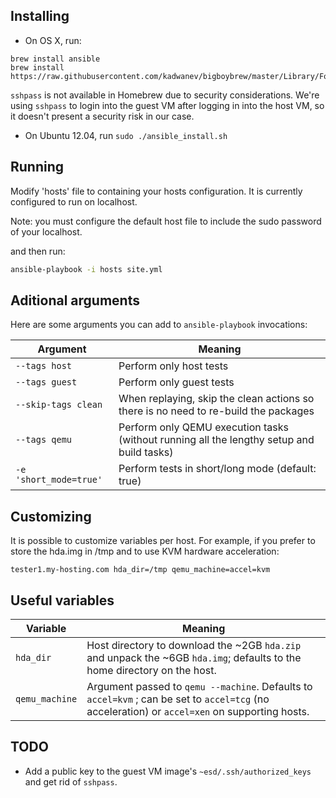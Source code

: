 ## Installing

- On OS X, run:
```
brew install ansible
brew install https://raw.githubusercontent.com/kadwanev/bigboybrew/master/Library/Formula/sshpass.rb
```

`sshpass` is not available in Homebrew due to security considerations. We're using `sshpass` to login into the guest VM after logging in into the host VM, so it doesn't present a security risk in our case.

- On Ubuntu 12.04, run `sudo ./ansible_install.sh`

## Running

Modify 'hosts' file to containing your hosts configuration. 
It is currently configured to run on localhost.

Note: you must configure the default host file to include the sudo password of your localhost.

and then run:

```sh
ansible-playbook -i hosts site.yml
```

## Aditional arguments

Here are some arguments you can add to `ansible-playbook` invocations:

| Argument | Meaning |
| --- | --- |
| `--tags host` | Perform only host tests |
| `--tags guest` | Perform only guest tests |
| `--skip-tags clean` | When replaying, skip the clean actions so there is no need to re-build the packages |
| `--tags qemu` | Perform only QEMU execution tasks (without running all the lengthy setup and build tasks) |
| `-e 'short_mode=true'` | Perform tests in short/long mode (default: true) |

## Customizing

It is possible to customize variables per host. For example, if you prefer to store the hda.img in /tmp and to use KVM hardware acceleration:

```
tester1.my-hosting.com hda_dir=/tmp qemu_machine=accel=kvm
```

## Useful variables

| Variable | Meaning |
| --- | --- |
| `hda_dir` | Host directory to download the ~2GB `hda.zip` and unpack the ~6GB `hda.img`; defaults to the home directory on the host. |
| `qemu_machine` | Argument passed to `qemu --machine`. Defaults to `accel=kvm` ; can be set to `accel=tcg` (no acceleration) or `accel=xen` on supporting hosts. |

## TODO

- Add a public key to the guest VM image's `~esd/.ssh/authorized_keys` and get rid of `sshpass`.

